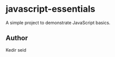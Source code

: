 ﻿# javascript-essentials

A simple project to demonstrate JavaScript basics.

## Author

Kedir seid
